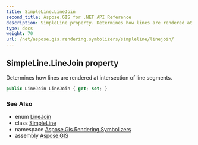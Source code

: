 ```yaml
---
title: SimpleLine.LineJoin
second_title: Aspose.GIS for .NET API Reference
description: SimpleLine property. Determines how lines are rendered at intersection of line segments.
type: docs
weight: 70
url: /net/aspose.gis.rendering.symbolizers/simpleline/linejoin/
---
```

## SimpleLine.LineJoin property

Determines how lines are rendered at intersection of line segments.

```csharp
public LineJoin LineJoin { get; set; }
```

### See Also

* enum [LineJoin](../../../aspose.gis.rendering/linejoin/)
* class [SimpleLine](../)
* namespace [Aspose.Gis.Rendering.Symbolizers](../../simpleline/)
* assembly [Aspose.GIS](../../../)


